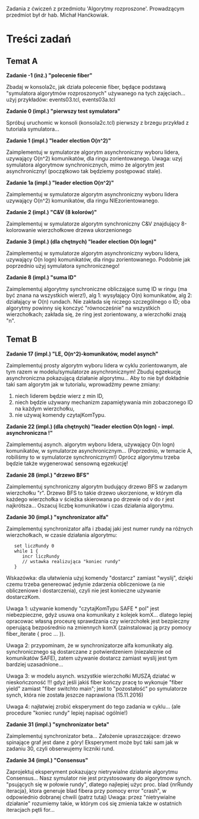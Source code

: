 Zadania z ćwiczeń z przedmiotu 'Algorytmy rozproszone'. Prowadzącym przedmiot był dr hab. Michał Hanćkowiak.

# Treści zadań

## Temat A

**Zadanie -1 (inż.) "polecenie fiber"**

Zbadaj w konsola2c, jak działa polecenie fiber,
będące podstawą "symulatora algorytmów rozproszonych" używanego na tych zajęciach...
użyj przykładów: events03.tcl, events03a.tcl

**Zadanie 0 (impl.) "pierwszy test symulatora"**

Spróbuj uruchomic w konsoli (konsola2c.tcl)
pierwszy z brzegu przykład z tutoriala symulatora...

**Zadanie 1 (impl.) "leader election O(n^2)"**

Zaimplementuj w symulatorze algorytm asynchroniczny wyboru lidera,
uzywający O(n^2) komunikatów, dla ringu zorientowanego.
Uwaga: uzyj symulatora algorytmow synchronicznych, mimo że
algorytm jest asynchroniczny! (początkowo tak będziemy postępować stale).

**Zadanie 1a (impl.) "leader election O(n^2)"**

Zaimplementuj w symulatorze algorytm asynchroniczny wyboru lidera
uzywający O(n^2) komunikatów, dla ringu NIEzorientowanego.

**Zadanie 2 (impl.) "C&V (8 kolorów)"**

Zaimplementuj w symulatorze algorytm synchroniczny C&V
znajdujący 8-kolorowanie wierzchołkowe drzewa ukorzenionego

**Zadanie 3 (impl.) (dla chętnych) "leader election O(n logn)"**

Zaimplementuj w symulatorze algorytm asynchroniczny wyboru lidera,
uzywający O(n logn) komunikatów, dla ringu zorientowanego.
Podobnie jak poprzednio użyj symulatora synchronicznego!

**Zadanie 8 (impl.) "suma ID"**

Zaimplementuj algorytmy synchroniczne obliczające sumę ID w ringu (ma być znana na wszystkich wierz!),
   alg 1: wysyłający O(n) komunikatów,
   alg 2: działający w O(n) rundach.
Nie zakłada się niczego szczególnego o ID;
oba algorytmy powinny się konczyć "równocześnie" na wszystkich wierzchołkach;
zakłada się, że ring jest zorientowany, a wierzchołki znają "n".

## Temat B

**Zadanie 17 (impl.) "LE, O(n^2)-komunikatów, model asynch"**

Zaimplementuj prosty algorytm wyboru lidera w cyklu zorientowanym,
ale tym razem w modelu/symulatorze asynchronicznym!
Zbuduj egzekucję asynchroniczna pokazującą działanie algorytmu...
Aby to nie był dokładnie taki sam algorytm jak w tutorialu, wprowadźmy pewne zmiany:
1) niech liderem będzie wierz z min ID,
2) niech będzie używany mechanizm zapamiętywania min zobaczonego ID na każdym wierzchołku,
3) nie używaj komendy czytajKomTypu.

**Zadanie 22 (impl.) (dla chętnych) "leader election O(n logn) - impl. asynchroniczna !"**

Zaimplementuj asynch. algorytm wyboru lidera, używający O(n logn) komunikatów, w symulatorze asynchronicznym...
(Poprzednio, w temacie A, robiliśmy to w symulatorze synchronicznym!)
Oprócz algorytmu trzeba będzie także wygenerować sensowną egzekucję!

**Zadanie 28 (impl.) "drzewo BFS"**

Zaimplementuj synchroniczny algorytm budujący drzewo BFS w zadanym wierzchołku "r".
Drzewo BFS to takie drzewo ukorzenione, w którym dla każdego wierzchołka v
ścieżka skierowana po drzewie od v do r jest najkrótsza...
Oszacuj liczbę komunikatów i czas działania algorytmu.

**Zadanie 30 (impl.) "synchronizator alfa"**

Zaimplementuj synchronizator alfa i zbadaj jaki jest numer rundy na różnych wierzchołkach,
w czasie działania algorytmu:
```
   set liczRundy 0
   while 1 {
      incr liczRundy
      // wstawka realizująca "koniec rundy"
   }
```
Wskazówka: dla ułatwienia użyj komendy "dostarcz" zamiast "wyslij", dzięki czemu
trzeba genereować jedynie zdarzenia obliczeniowe (a nie obliczeniowe i dostarczenia),
czyli nie jest konieczne używanie dostarczKom.

Uwaga 1: używanie komendy "czytajKomTypu SAFE * pol" jest niebezpieczne, gdyż
usuwa ona komunikaty z kolejek komX... dlatego lepiej opracowac własną proceurę sprawdzania
czy wierzchołek jest bezpieczny operującą bezpośrednio na zmiennych komX
(zainstalowac ją przy pomocy fiber_iterate { proc ... }).

Uwaga 2: przypominam, że w synchronizatorze alfa komunikaty alg. synchronicznego są
dostarczane z potwierdzeniem (niezaleznie od komunikatów SAFE),
zatem używanie dostarcz zamiast wyslij jest tym bardziej uzasadnione...

Uwaga 3: w modelu asynch. wszystkie wierzchołki MUSZĄ działać w nieskończoność !!!
gdyż jeśli jakiś fiber kończy pracę to wykonuje "fiber yield" zamiast "fiber switchto main";
jest to "pozostałość" po symulatorze synch, która nie została jeszcze naprawiona (15.11.2016)

Uwaga 4: najłatwiej zrobić eksperyment do tego zadania w cyklu...
(ale procedure "koniec rundy" lepiej napisać ogólnie!)

**Zadanie 31 (impl.) "synchronizator beta"**

Zaimplementuj synchronizator beta...
Założenie upraszczające: drzewo spinające graf jest dane z góry!
Eksperyment może być taki sam jak w zadaniu 30, czyli obserwujemy liczniki rund.

**Zadanie 34 (impl.) "Consensus"**

Zaprojektuj eksperyment pokazujący nietrywialne działanie algorytmu Consensus...
Nasz symulator nie jest przystosowany do algorytmow synch. "psujących się w połowie rundy", dlatego
najlepiej użyc proc. blad {nrRundy iteracja}, ktora generuje blad fibera przy pomocy error "crash",
w odpowiednio dobranej chwili (patrz tutaj)
Uwaga: przez "nietrywialne działanie" rozumiemy takie, w którym coś się zmienia
także w ostatnich iteracjach pętli for...
